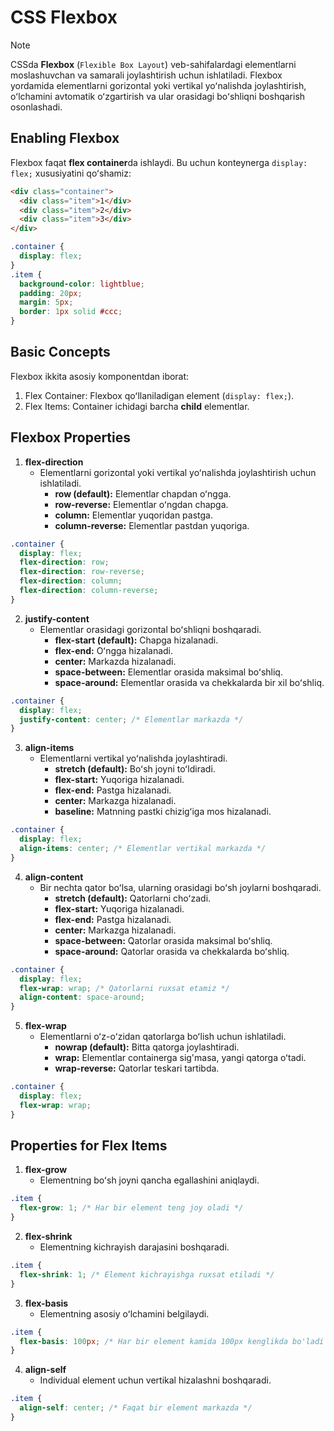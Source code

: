 # CSS Flexbox

> [!NOTE]
> CSSda **Flexbox** (`Flexible Box Layout`) veb-sahifalardagi elementlarni moslashuvchan va samarali joylashtirish uchun ishlatiladi. Flexbox yordamida elementlarni gorizontal yoki vertikal yoʻnalishda joylashtirish, oʻlchamini avtomatik oʻzgartirish va ular orasidagi boʻshliqni boshqarish osonlashadi.

## Enabling Flexbox

Flexbox faqat **flex container**da ishlaydi. Bu uchun konteynerga `display: flex;` xususiyatini qoʻshamiz:

```html
<div class="container">
  <div class="item">1</div>
  <div class="item">2</div>
  <div class="item">3</div>
</div>
```

```css
.container {
  display: flex;
}
.item {
  background-color: lightblue;
  padding: 20px;
  margin: 5px;
  border: 1px solid #ccc;
}
```

## Basic Concepts

Flexbox ikkita asosiy komponentdan iborat:

1. Flex Container: Flexbox qoʻllaniladigan element (`display: flex;`).
2. Flex Items: Container ichidagi barcha **child** elementlar.

## Flexbox Properties

1. **flex-direction**
    - Elementlarni gorizontal yoki vertikal yoʻnalishda joylashtirish uchun ishlatiladi.
      - **row (default):** Elementlar chapdan oʻngga.
      - **row-reverse:** Elementlar oʻngdan chapga.
      - **column:** Elementlar yuqoridan pastga.
      - **column-reverse:** Elementlar pastdan yuqoriga.

```css
.container {
  display: flex;
  flex-direction: row;
  flex-direction: row-reverse;
  flex-direction: column;
  flex-direction: column-reverse;
}
```

2. **justify-content**
    - Elementlar orasidagi gorizontal boʻshliqni boshqaradi.
      - **flex-start (default):** Chapga hizalanadi.
      - **flex-end:** Oʻngga hizalanadi.
      - **center:** Markazda hizalanadi.
      - **space-between:** Elementlar orasida maksimal boʻshliq.
      - **space-around:** Elementlar orasida va chekkalarda bir xil boʻshliq.

```css
.container {
  display: flex;
  justify-content: center; /* Elementlar markazda */
}
```

3. **align-items**
    - Elementlarni vertikal yoʻnalishda joylashtiradi.
      - **stretch (default):** Boʻsh joyni toʻldiradi.
      - **flex-start:** Yuqoriga hizalanadi.
      - **flex-end:** Pastga hizalanadi.
      - **center:** Markazga hizalanadi.
      - **baseline:** Matnning pastki chizigʻiga mos hizalanadi.

```css
.container {
  display: flex;
  align-items: center; /* Elementlar vertikal markazda */
}
```

4. **align-content**
    - Bir nechta qator boʻlsa, ularning orasidagi boʻsh joylarni boshqaradi.
      - **stretch (default):** Qatorlarni choʻzadi.
      - **flex-start:** Yuqoriga hizalanadi.
      - **flex-end:** Pastga hizalanadi.
      - **center:** Markazga hizalanadi.
      - **space-between:** Qatorlar orasida maksimal boʻshliq.
      - **space-around:** Qatorlar orasida va chekkalarda boʻshliq.

```css
.container {
  display: flex;
  flex-wrap: wrap; /* Qatorlarni ruxsat etamiz */
  align-content: space-around;
}
```

5. **flex-wrap**
    - Elementlarni oʻz-oʻzidan qatorlarga boʻlish uchun ishlatiladi.
      - **nowrap (default):** Bitta qatorga joylashtiradi.
      - **wrap:** Elementlar containerga sig'masa, yangi qatorga oʻtadi.
      - **wrap-reverse:** Qatorlar teskari tartibda.

```css
.container {
  display: flex;
  flex-wrap: wrap;
}
```

## Properties for Flex Items

1. **flex-grow**
   - Elementning boʻsh joyni qancha egallashini aniqlaydi.

```css
.item {
  flex-grow: 1; /* Har bir element teng joy oladi */
}
```

2. **flex-shrink**
   - Elementning kichrayish darajasini boshqaradi.

```css
.item {
  flex-shrink: 1; /* Element kichrayishga ruxsat etiladi */
}
```

3. **flex-basis**
   - Elementning asosiy oʻlchamini belgilaydi.

```css
.item {
  flex-basis: 100px; /* Har bir element kamida 100px kenglikda bo'ladi */
}
```

4. **align-self**
   - Individual element uchun vertikal hizalashni boshqaradi.

```css
.item {
  align-self: center; /* Faqat bir element markazda */
}
```